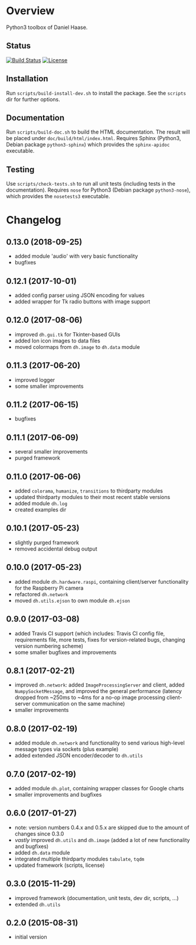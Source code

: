 Overview
========

Python3 toolbox of Daniel Haase.


Status
------

[![Build Status](https://travis-ci.org/dhaase-de/dh-python-dh.svg?branch=master)](https://travis-ci.org/dhaase-de/dh-python-dh)
[![License](https://img.shields.io/github/license/dhaase-de/dh-python-dh.svg)](LICENSE.txt)


Installation
------------

Run `scripts/build-install-dev.sh` to install the package. See the `scripts`
dir for further options.


Documentation
-------------

Run `scripts/build-doc.sh` to build the HTML documentation. The result will be
placed under `doc/build/html/index.html`. Requires Sphinx (Python3, Debian
package `python3-sphinx`) which provides the `sphinx-apidoc` executable.


Testing
-------

Use `scripts/check-tests.sh` to run all unit tests (including tests in the
documentation). Requires `nose` for Python3 (Debian package `python3-nose`),
which provides the `nosetests3` executable.


Changelog
=========

0.13.0 (2018-09-25)
-------------------

* added module 'audio' with very basic functionality
* bugfixes


0.12.1 (2017-10-01)
-------------------

* added config parser using JSON encoding for values
* added wrapper for Tk radio buttons with image support


0.12.0 (2017-08-06)
-------------------

* improved `dh.gui.tk` for Tkinter-based GUIs
* added Ion icon images to data files
* moved colormaps from `dh.image` to `dh.data` module


0.11.3 (2017-06-20)
-------------------

* improved logger
* some smaller improvements


0.11.2 (2017-06-15)
-------------------

* bugfixes


0.11.1 (2017-06-09)
-------------------

* several smaller improvements
* purged framework


0.11.0 (2017-06-06)
-------------------

* added `colorama`, `humanize`, `transitions` to thirdparty modules
* updated thirdparty modules to their most recent stable versions
* added module `dh.log`
* created examples dir


0.10.1 (2017-05-23)
-------------------

* slightly purged framework
* removed accidental debug output


0.10.0 (2017-05-23)
-------------------

* added module `dh.hardware.raspi`, containing client/server functionality for
  the Raspberry Pi camera
* refactored `dh.network`
* moved `dh.utils.ejson` to own module `dh.ejson`


0.9.0 (2017-03-08)
------------------

* added Travis CI support (which includes: Travis CI config file, requirements
  file, more tests, fixes for version-related bugs, changing version numbering
  scheme)
* some smaller bugfixes and improvements


0.8.1 (2017-02-21)
------------------

* improved `dh.network`: added `ImageProcessingServer` and client, added
  `NumpySocketMessage`, and improved the general performance (latency dropped
  from ~250ms to ~4ms for a no-op image processing client-server communication
  on the same machine)
* smaller improvements


0.8.0 (2017-02-19)
------------------

* added module `dh.network` and functionality to send various high-level
  message types via sockets (plus example)
* added extended JSON encoder/decoder to `dh.utils`


0.7.0 (2017-02-19)
------------------

* added module `dh.plot`, containing wrapper classes for Google charts
* smaller improvements and bugfixes


0.6.0 (2017-01-27)
------------------

* note: version numbers 0.4.x and 0.5.x are skipped due to the amount of
  changes since 0.3.0
* *vastly* improved `dh.utils` and `dh.image` (added a lot of new functionality
  and bugfixes)
* added `dh.data` module
* integrated multiple thirdparty modules `tabulate`, `tqdm`
* updated framework (scripts, license)


0.3.0 (2015-11-29)
------------------

* improved framework (documentation, unit tests, dev dir, scripts, ...)
* extended `dh.utils`


0.2.0 (2015-08-31)
------------------

* initial version

